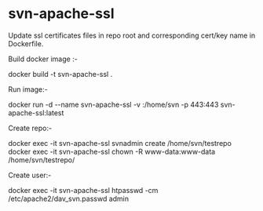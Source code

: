 # svn-apache-ssl

Update ssl certificates files in repo root and corresponding cert/key name in Dockerfile.

Build docker image :-

docker build -t svn-apache-ssl .

Run image:-

docker run -d --name svn-apache-ssl -v <hostpath>:/home/svn -p 443:443 svn-apache-ssl:latest

Create repo:-

docker exec -it svn-apache-ssl svnadmin create /home/svn/testrepo
docker exec -it svn-apache-ssl chown -R www-data:www-data /home/svn/testrepo/

Create user:-

docker exec -it svn-apache-ssl htpasswd -cm /etc/apache2/dav_svn.passwd admin
